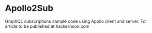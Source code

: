 # Apollo2Sub
GraphQL subscriptions sample code using Apollo client and server. For article to be published at hackernoon.com
